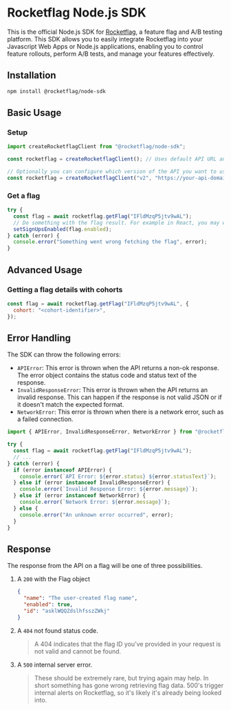 # Rocketflag Node.js SDK

This is the official Node.js SDK for [Rocketflag](https://rocketflag.app), a feature flag and A/B testing platform. This SDK allows you to easily integrate Rocketflag
into your Javascript Web Apps or Node.js applications, enabling you to control feature rollouts, perform A/B tests, and manage your features
effectively.

## Installation

```bash
npm install @rocketflag/node-sdk
```

## Basic Usage

### Setup

```js
import createRocketflagClient from "@rocketflag/node-sdk";

const rocketflag = createRocketflagClient(); // Uses default API URL and version

// Optionally you can configure which version of the API you want to use
const rocketflag = createRocketflagClient("v2", "https://your-api-domain.com");
```

### Get a flag

```js
try {
  const flag = await rocketflag.getFlag("IFldMzqP5jtv9wAL");
  // Do something with the flag result. For example in React, you may want to set state.
  setSignUpsEnabled(flag.enabled);
} catch (error) {
  console.error("Something went wrong fetching the flag", error);
}
```

## Advanced Usage

### Getting a flag details with cohorts

```js
const flag = await rocketflag.getFlag("IFldMzqP5jtv9wAL", {
  cohort: "<cohort-identifier>",
});
```

## Error Handling

The SDK can throw the following errors:

- `APIError`: This error is thrown when the API returns a non-ok response. The error object contains the status code and status text of the response.
- `InvalidResponseError`: This error is thrown when the API returns an invalid response. This can happen if the response is not valid JSON or if it doesn't match the expected format.
- `NetworkError`: This error is thrown when there is a network error, such as a failed connection.

```js
import { APIError, InvalidResponseError, NetworkError } from "@rocketflag/node-sdk/errors";

try {
  const flag = await rocketflag.getFlag("IFldMzqP5jtv9wAL");
  // ...
} catch (error) {
  if (error instanceof APIError) {
    console.error(`API Error: ${error.status} ${error.statusText}`);
  } else if (error instanceof InvalidResponseError) {
    console.error(`Invalid Response Error: ${error.message}`);
  } else if (error instanceof NetworkError) {
    console.error(`Network Error: ${error.message}`);
  } else {
    console.error("An unknown error occurred", error);
  }
}
```

## Response

The response from the API on a flag will be one of three possibilities.

1. A `200` with the Flag object

   ```json
   {
     "name": "The user-created flag name",
     "enabled": true,
     "id": "asklWQQZdslhfsszZWkj"
   }
   ```

1. A `404` not found status code.
   > A 404 indicates that the flag ID you've provided in your request is not valid and cannot be found.
1. A `500` internal server error.
   > These should be extremely rare, but trying again may help. In short something has gone wrong retrieving flag data. 500's trigger internal alerts on Rocketflag, so it's likely it's already being looked into.
